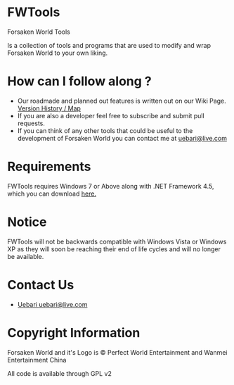 FWTools
=======

Forsaken World Tools

Is a collection of tools and programs that are used to modify and wrap Forsaken World to your own liking. 

How can I follow along ?
=======
* Our roadmade and planned out features is written out on our Wiki Page. <a href="https://github.com/uebari/fwTools/wiki/Version-History">Version History / Map</a>
* If you are also a developer feel free to subscribe and submit pull requests.
* If you can think of any other tools that could be useful to the development of Forsaken World you can contact me at uebari@live.com

Requirements
=======
FWTools requires Windows 7 or Above along with .NET Framework 4.5, which you can download <a href="http://www.microsoft.com/en-us/download/details.aspx?id=30653">here.</a>

Notice
========
FWTools will not be backwards compatible with Windows Vista or Windows XP as they will soon be reaching their end of life cycles and will no longer be available.

Contact Us
=======
* <a href="mailto:uebari@live.com">Uebari <uebari@live.com></a>

Copyright Information
=======
Forsaken World and it's Logo is &copy; Perfect World Entertainment and Wanmei Entertainment China

All code is available through GPL v2
